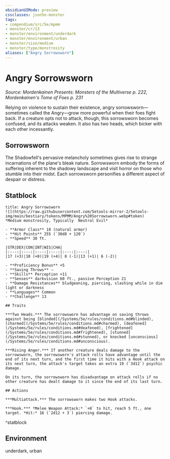 ```yaml
---
obsidianUIMode: preview
cssclasses: json5e-monster
tags:
- compendium/src/5e/mpmm
- monster/cr/13
- monster/environment/underdark
- monster/environment/urban
- monster/size/medium
- monster/type/monstrosity
aliases: ["Angry Sorrowsworn"]
---
```

# Angry Sorrowsworn
*Source: Mordenkainen Presents: Monsters of the Multiverse p. 222, Mordenkainen's Tome of Foes p. 231*  

Relying on violence to sustain their existence, angry sorrowsworn—sometimes called the Angry—grow more powerful when their foes fight back. If a creature opts not to attack, though, this sorrowsworn becomes confused, and its attacks weaken. It also has two heads, which bicker with each other incessantly.

## Sorrowsworn

The Shadowfell's pervasive melancholy sometimes gives rise to strange incarnations of the plane's bleak nature. Sorrowsworn embody the forms of suffering inherent to the shadowy landscape and visit horror on those who stumble into their midst. Each sorrowsworn personifies a different aspect of despair or distress.

## Statblock

```ad-statblock
title: Angry Sorrowsworn
![](https://raw.githubusercontent.com/5etools-mirror-2/5etools-img/main/bestiary/tokens/MPMM/Angry%20Sorrowsworn.webp#token)
*Medium monstrosity, Typically  Neutral Evil*

- **Armor Class** 18 (natural armor)
- **Hit Points** 255 (`30d8 + 120`)
- **Speed** 30 ft.

|STR|DEX|CON|INT|WIS|CHA|
|:---:|:---:|:---:|:---:|:---:|:---:|
|17 (+3)|10 (+0)|19 (+4)| 8 (-1)|13 (+1)| 6 (-2)|

- **Proficiency Bonus** +5
- **Saving Throws** ⏤
- **Skills** Perception +11
- **Senses** darkvision 60 ft., passive Perception 21
- **Damage Resistances** bludgeoning, piercing, slashing while in dim light or darkness
- **Languages** Common
- **Challenge** 13

## Traits

***Two Heads.*** The sorrowsworn has advantage on saving throws against being [blinded](/Systems/5e/rules/conditions.md#blinded), [charmed](/Systems/5e/rules/conditions.md#charmed), [deafened](/Systems/5e/rules/conditions.md#deafened), [frightened](/Systems/5e/rules/conditions.md#frightened), [stunned](/Systems/5e/rules/conditions.md#stunned), or knocked [unconscious](/Systems/5e/rules/conditions.md#unconscious).

***Rising Anger.*** If another creature deals damage to the sorrowsworn, the sorrowsworn's attack rolls have advantage until the end of its next turn, and the first time it hits with a Hook attack on its next turn, the attack's target takes an extra 19 (`3d12`) psychic damage.

On its turn, the sorrowsworn has disadvantage on attack rolls if no other creature has dealt damage to it since the end of its last turn.

## Actions

***Multiattack.*** The sorrowsworn makes two Hook attacks.

***Hook.*** *Melee Weapon Attack:* `+8` to hit, reach 5 ft., one target. *Hit:* 16 (`2d12 + 3`) piercing damage.
```
^statblock

## Environment

underdark, urban